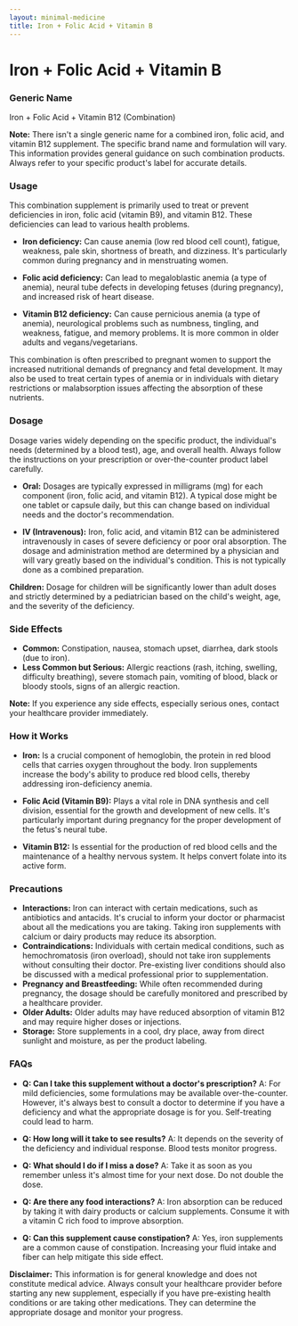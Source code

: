 ```yaml
---
layout: minimal-medicine
title: Iron + Folic Acid + Vitamin B
---
```


# Iron + Folic Acid + Vitamin B
### Generic Name
Iron + Folic Acid + Vitamin B12 (Combination)

**Note:**  There isn't a single generic name for a combined iron, folic acid, and vitamin B12 supplement.  The specific brand name and formulation will vary. This information provides general guidance on such combination products. Always refer to your specific product's label for accurate details.


### Usage

This combination supplement is primarily used to treat or prevent deficiencies in iron, folic acid (vitamin B9), and vitamin B12.  These deficiencies can lead to various health problems.

* **Iron deficiency:**  Can cause anemia (low red blood cell count), fatigue, weakness, pale skin, shortness of breath, and dizziness.  It's particularly common during pregnancy and in menstruating women.

* **Folic acid deficiency:** Can lead to megaloblastic anemia (a type of anemia), neural tube defects in developing fetuses (during pregnancy), and increased risk of heart disease.

* **Vitamin B12 deficiency:**  Can cause pernicious anemia (a type of anemia), neurological problems such as numbness, tingling, and weakness, fatigue, and memory problems. It is more common in older adults and vegans/vegetarians.

This combination is often prescribed to pregnant women to support the increased nutritional demands of pregnancy and fetal development. It may also be used to treat certain types of anemia or in individuals with dietary restrictions or malabsorption issues affecting the absorption of these nutrients.


### Dosage

Dosage varies widely depending on the specific product, the individual's needs (determined by a blood test), age, and overall health.  Always follow the instructions on your prescription or over-the-counter product label carefully.  

* **Oral:**  Dosages are typically expressed in milligrams (mg) for each component (iron, folic acid, and vitamin B12). A typical dose might be one tablet or capsule daily, but this can change based on individual needs and the doctor's recommendation.

* **IV (Intravenous):**  Iron, folic acid, and vitamin B12 can be administered intravenously in cases of severe deficiency or poor oral absorption.  The dosage and administration method are determined by a physician and will vary greatly based on the individual's condition.  This is not typically done as a combined preparation.

**Children:**  Dosage for children will be significantly lower than adult doses and strictly determined by a pediatrician based on the child's weight, age, and the severity of the deficiency.


### Side Effects

* **Common:**  Constipation, nausea, stomach upset, diarrhea, dark stools (due to iron).
* **Less Common but Serious:**  Allergic reactions (rash, itching, swelling, difficulty breathing), severe stomach pain, vomiting of blood, black or bloody stools, signs of an allergic reaction.

**Note:**  If you experience any side effects, especially serious ones, contact your healthcare provider immediately.


### How it Works

* **Iron:**  Is a crucial component of hemoglobin, the protein in red blood cells that carries oxygen throughout the body.  Iron supplements increase the body's ability to produce red blood cells, thereby addressing iron-deficiency anemia.

* **Folic Acid (Vitamin B9):**  Plays a vital role in DNA synthesis and cell division, essential for the growth and development of new cells.  It's particularly important during pregnancy for the proper development of the fetus's neural tube.

* **Vitamin B12:**  Is essential for the production of red blood cells and the maintenance of a healthy nervous system. It helps convert folate into its active form.


### Precautions

* **Interactions:**  Iron can interact with certain medications, such as antibiotics and antacids.  It's crucial to inform your doctor or pharmacist about all the medications you are taking.  Taking iron supplements with calcium or dairy products may reduce its absorption.
* **Contraindications:**  Individuals with certain medical conditions, such as hemochromatosis (iron overload), should not take iron supplements without consulting their doctor.  Pre-existing liver conditions should also be discussed with a medical professional prior to supplementation.
* **Pregnancy and Breastfeeding:** While often recommended during pregnancy, the dosage should be carefully monitored and prescribed by a healthcare provider.
* **Older Adults:**  Older adults may have reduced absorption of vitamin B12 and may require higher doses or injections.
* **Storage:**  Store supplements in a cool, dry place, away from direct sunlight and moisture, as per the product labeling.


### FAQs

* **Q: Can I take this supplement without a doctor's prescription?** A:  For mild deficiencies, some formulations may be available over-the-counter. However, it's always best to consult a doctor to determine if you have a deficiency and what the appropriate dosage is for you.  Self-treating could lead to harm.

* **Q: How long will it take to see results?** A:  It depends on the severity of the deficiency and individual response. Blood tests monitor progress.

* **Q: What should I do if I miss a dose?** A:  Take it as soon as you remember unless it's almost time for your next dose. Do not double the dose.

* **Q:  Are there any food interactions?** A:  Iron absorption can be reduced by taking it with dairy products or calcium supplements.  Consume it with a vitamin C rich food to improve absorption.

* **Q:  Can this supplement cause constipation?** A:  Yes, iron supplements are a common cause of constipation.  Increasing your fluid intake and fiber can help mitigate this side effect.


**Disclaimer:** This information is for general knowledge and does not constitute medical advice.  Always consult your healthcare provider before starting any new supplement, especially if you have pre-existing health conditions or are taking other medications.  They can determine the appropriate dosage and monitor your progress.
